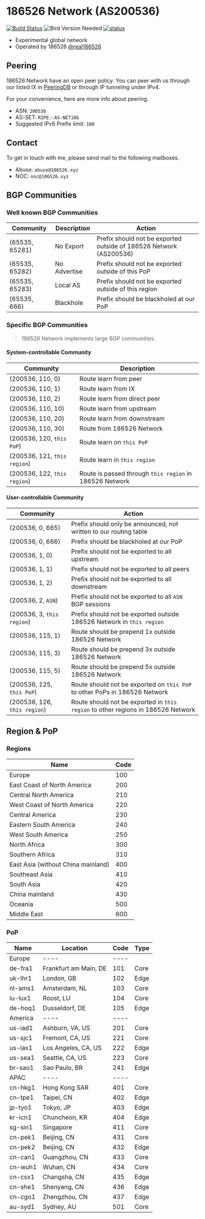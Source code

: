 # 186526 Network (AS200536)

[![Build Status](https://ci.186526.xyz/api/badges/186526/net186-config/status.svg)](https://ci.186526.xyz/186526/net186-config)
![Bird Version Needed](https://img.shields.io/badge/bird-%3E%3D%202.0.8-blue)
[![status](https://img.shields.io/badge/status-operational-sucess)](https://net.status.186526.eu.org/)

- Experimental global network
- Operated by 186526 [@real186526](https://t.me/real186526)

## Peering

186526 Network have an open peer policy. You can peer with us through our listed IX in [PeeringDB](https://www.peeringdb.com/net/31778) or through IP tunneling under IPv4.

For your convenience, here are more info about peering.

- ASN: `200536`
- AS-SET: `RIPE::AS-NET186`
- Suggested IPv6 Prefix limit: `100`

## Contact

To get in touch with me, please send mail to the following mailboxes.

- Abuse: `abuse@186526.xyz`
- NOC: `noc@186526.xyz`

## BGP Communities

### Well known BGP Communities

| Community      | Description  | Action                                                              |
| -------------- | ------------ | ------------------------------------------------------------------- |
| (65535, 65281) | No Export    | Prefix should not be exported outside of 186526 Network (AS200536)  |
| (65535, 65282) | No Advertise | Prefix should not be exported outside of this PoP                   |
| (65535, 65283) | Local AS     | Prefix should not be exported outside of this region                |
| (65535, 666)   | Blackhole    | Prefix should be blackholed at our PoP                              |

### Specific BGP Communities

> 186526 Network implements large BGP communities.

#### System-controllable Community

| Community                       | Description                                             |
| ------------------------------- | ------------------------------------------------------- |
| (200536, 110, 0)             | Route learn from peer                                   |
| (200536, 110, 1)             | Route learn from IX                                     |
| (200536, 110, 2)             | Route learn from direct peer                            |
| (200536, 110, 10)            | Route learn from upstream                               |
| (200536, 110, 20)            | Route learn from downstream                             |
| (200536, 110, 30)            | Route from 186526 Network                               |
| (200536, 120, `this PoP`)    | Route learn on `this PoP`                               |
| (200536, 121, `this region`) | Route learn in `this region`                            |
| (200536, 122, `this region`) | Route is passed through `this region` in 186526 Network |

#### User-controllable Community

| Community                       | Action                                                                           |
| ------------------------------- | -------------------------------------------------------------------------------- |
| (200536, 0, 665)             | Prefix should only be announced, not written to our routing table                |
| (200536, 0, 666)             | Prefix should be blackholed at our PoP                                           |
| (200536, 1, 0)               | Prefix should not be exported to all upstream                                    |
| (200536, 1, 1)               | Prefix should not be exported to all peers                                       |
| (200536, 1, 2)               | Prefix should not be exported to all downstream                                  |
| (200536, 2, `ASN`)           | Prefix should not be exported to all `ASN` BGP sessions                          |
| (200536, 3, `this region`)   | Prefix should not be exported outside 186526 Network in `this region`            |
| (200536, 115, 1)             | Route should be prepend 1x outside 186526 Network                                |
| (200536, 115, 3)             | Route should be prepend 3x outside 186526 Network                                |
| (200536, 115, 5)             | Route should be prepend 5x outside 186526 Network                                |
| (200536, 125, `this PoP`)    | Route should not be exported on `this PoP` to other PoPs in 186526 Network       |
| (200536, 126, `this region`) | Route should not be exported in `this region` to other regions in 186526 Network |

## Region & PoP

### Regions

| Name                               | Code |
| ---------------------------------- | ---- |
| Europe                             | 100  |
| East Coast of North America        | 200  |
| Central North America              | 210  |
| West Coast of North America        | 220  |
| Central America                    | 230  |
| Eastern South America              | 240  |
| West South America                 | 250  |
| North Africa                       | 300  |
| Southern Africa                    | 310  |
| East Asia (without China mainland) | 400  |
| Southeast Asia                     | 410  |
| South Asia                         | 420  |
| China mainland                     | 430  |
| Oceania                            | 500  |
| Middle East                        | 600  |

### PoP

| Name    | Location              | Code | Type |
| ------- | --------------------- | ---- | ---- |
| Europe  | ----                  | ---- |
| de-fra1 | Frankfurt am Main, DE | 101  | Core |
| uk-lhr1 | London, GB            | 102  | Edge |
| nl-ams1 | Amsterdam, NL         | 103  | Core |
| lu-lux1 | Roost, LU             | 104  | Core |
| de-hoq1 | Dusseldorf, DE        | 105  | Edge |
| America | ----                  | ---- |
| us-iad1 | Ashburn, VA, US       | 201  | Core |
| us-sjc1 | Fremont, CA, US       | 221  | Core |
| us-lax1 | Los Angeles, CA, US   | 222  | Edge |
| us-sea1 | Seattle, CA, US       | 223  | Core |
| br-sao1 | Sao Paulo, BR         | 241  | Edge |
| APAC    | ----                  | ---- |
| cn-hkg1 | Hong Kong SAR         | 401  | Core |
| cn-tpe1 | Taipei, CN            | 402  | Edge |
| jp-tyo1 | Tokyo, JP             | 403  | Edge |
| kr-icn1 | Chuncheon, KR         | 404  | Edge |
| sg-sin1 | Singapore             | 411  | Core |
| cn-pek1 | Beijing, CN           | 431  | Core |
| cn-pek2 | Beijing, CN           | 432  | Edge |
| cn-can1 | Guangzhou, CN         | 433  | Core |
| cn-wuh1 | Wuhan, CN             | 434  | Core |
| cn-csx1 | Changsha, CN          | 435  | Edge |
| cn-she1 | Shenyang, CN          | 436  | Edge |
| cn-cgo1 | Zhengzhou, CN         | 437  | Edge |
| au-syd1 | Sydney, AU            | 501  | Core |
